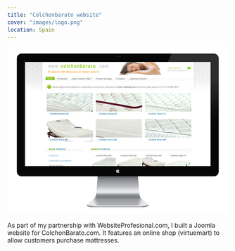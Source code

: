 ```yaml
---
title: "Colchonbarato website"
cover: "images/logo.png"
location: Spain
---
```


![](./images/1.jpg)

As part of my partnership with WebsiteProfesional.com, I built a Joomla website for ColchonBarato.com. It features an online shop (virtuemart) to allow customers purchase mattresses.
